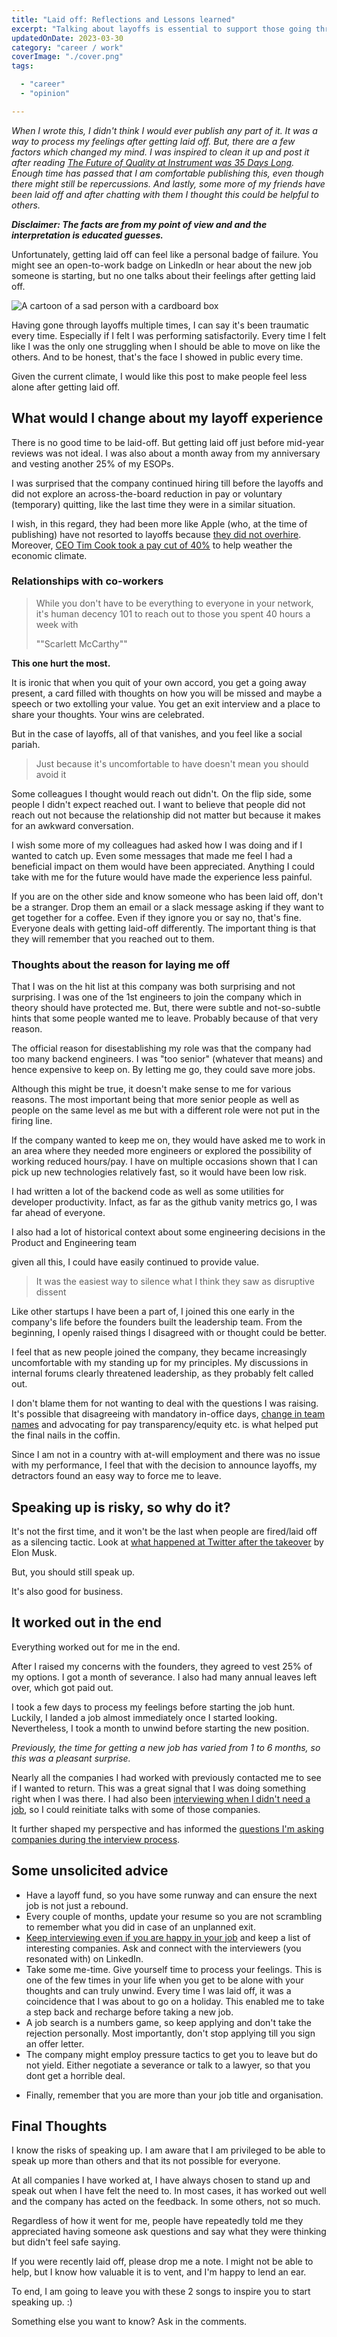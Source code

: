 ```yaml
---
title: "Laid off: Reflections and Lessons learned"
excerpt: "Talking about layoffs is essential to support those going through it. Reflections and Lessons learned after getting laid off again"
updatedOnDate: 2023-03-30
category: "career / work"
coverImage: "./cover.png"
tags:

  - "career"
  - "opinion"

---
```


_When I wrote this, I didn't think I would ever publish any part of it. It was a way to process my feelings after getting laid off. But, there are a few factors which changed my mind. I was inspired to clean it up and post it after reading [The Future of Quality at Instrument was 35 Days Long](https://angelariggs.github.io/articles/thirty-five-days). Enough time has passed that I am comfortable publishing this, even though there might still be repercussions. And lastly, some more of my friends have been laid off and after chatting with them I thought this could be helpful to others._

_**Disclaimer: The facts are from my point of view and and the interpretation is educated guesses.**_

Unfortunately, getting laid off can feel like a personal badge of failure. You might see an open-to-work badge on LinkedIn or hear about the new job someone is starting, but no one talks about their feelings after getting laid off.

![A cartoon of a sad person with a cardboard box](./cover.png)

Having gone through layoffs multiple times, I can say it's been traumatic every time. Especially if I felt I was performing satisfactorily. Every time I felt like I was the only one struggling when I should be able to move on like the others. And to be honest, that's the face I showed in public every time.

Given the current climate, I would like this post to make people feel less alone after getting laid off.

## What would I change about my layoff experience

There is no good time to be laid-off. But getting laid off just before mid-year reviews was not ideal. I was also about a month away from my anniversary and vesting another 25% of my ESOPs.

I was surprised that the company continued hiring till before the layoffs and did not explore an across-the-board reduction in pay or voluntary (temporary) quitting, like the last time they were in a similar situation.

I wish, in this regard, they had been more like Apple (who, at the time of publishing) have not resorted to layoffs because [they did not overhire](https://blog.pragmaticengineer.com/apple-job-cuts-tide/). Moreover, [CEO Tim Cook took a pay cut of 40%](https://www.bbc.com/news/business-64258289) to help weather the economic climate.

### Relationships with co-workers

> While you don't have to be everything to everyone in your network, it's human decency 101 to reach out to those you spent 40 hours a week with
>
> ""Scarlett McCarthy""

**This one hurt the most.**

It is ironic that when you quit of your own accord, you get a going away present, a card filled with thoughts on how you will be missed and maybe a speech or two extolling your value. You get an exit interview and a place to share your thoughts. Your wins are celebrated.

But in the case of layoffs, all of that vanishes, and you feel like a social pariah.

> Just because it's uncomfortable to have doesn't mean you should avoid it

Some colleagues I thought would reach out didn't. On the flip side, some people I didn't expect reached out. I want to believe that people did not reach out not because the relationship did not matter but because it makes for an awkward conversation.

I wish some more of my colleagues had asked how I was doing and if I wanted to catch up. Even some messages that made me feel I had a beneficial impact on them would have been appreciated. Anything I could take with me for the future would have made the experience less painful.

If you are on the other side and know someone who has been laid off, don't be a stranger. Drop them an email or a slack message asking if they want to get together for a coffee. Even if they ignore you or say no, that's fine. Everyone deals with getting laid-off differently. The important thing is that they will remember that you reached out to them.

### Thoughts about the reason for laying me off

That I was on the hit list at this company was both surprising and not surprising. I was one of the 1st engineers to join the company which in theory should have protected me. But, there were subtle and not-so-subtle hints that some people wanted me to leave. Probably because of that very reason.

The official reason for disestablishing my role was that the company had too many backend engineers. I was "too senior" (whatever that means) and hence expensive to keep on. By letting me go, they could save more jobs.

Although this might be true, it doesn't make sense to me for various reasons. The most important being that more senior people as well as people on the same level as me but with a different role were not put in the firing line.

If the company wanted to keep me on, they would have asked me to work in an area where they needed more engineers or explored the possibility of working reduced hours/pay. I have on multiple occasions shown that I can pick up new technologies relatively fast, so it would have been low risk.

I had written a lot of the backend code as well as some utilities for developer productivity. Infact, as far as the github vanity metrics go, I was far ahead of everyone.

I also had a lot of historical context about some engineering decisions in the Product and Engineering team

given all this, I could have easily continued to provide value.

> It was the easiest way to silence what I think they saw as disruptive dissent

Like other startups I have been a part of, I joined this one early in the company's life before the founders built the leadership team. From the beginning, I openly raised things I disagreed with or thought could be better.

I feel that as new people joined the company, they became increasingly uncomfortable with my standing up for my principles. My discussions in internal forums clearly threatened leadership, as they probably felt called out. 

I don't blame them for not wanting to deal with the questions I was raising. It's possible that disagreeing with mandatory in-office days, [change in team names](./team-name) and advocating for pay transparency/equity etc. is what helped put the final nails in the coffin.

Since I am not in a country with at-will employment and there was no issue with my performance, I feel that with the decision to announce layoffs, my detractors found an easy way to force me to leave.

## Speaking up is risky, so why do it?

It's not the first time, and it won't be the last when people are fired/laid off as a silencing tactic. Look at [what happened at Twitter after the takeover](https://ma.nu/blog/bye-twitter) by Elon Musk.

But, you should still speak up.

<?# Twitter 1449066853314224129 /?>

It's also good for business.

<?# ResponsiveYouTube dGfcc4Np_Sc Title="Why your business needs dissenters" /?>

## It worked out in the end

Everything worked out for me in the end.

After I raised my concerns with the founders, they agreed to vest 25% of my options. I got a month of severance. I also had many annual leaves left over, which got paid out.

I took a few days to process my feelings before starting the job hunt. Luckily, I landed a job almost immediately once I started looking. Nevertheless, I took a month to unwind before starting the new position.

_Previously, the time for getting a new job has varied from 1 to 6 months, so this was a pleasant surprise._

Nearly all the companies I had worked with previously contacted me to see if I wanted to return. This was a great signal that I was doing something right when I was there. I had also been [interviewing when I didn't need a job](./interview-happy-job), so I could reinitiate talks with some of those companies.

It further shaped my perspective and has informed the [questions I'm asking companies during the interview process](./interview-interviewers-must-have-deal-breaker-list).

## Some unsolicited advice

- Have a layoff fund, so you have some runway and can ensure the next job is not just a rebound.
- Every couple of months, update your resume so you are not scrambling to remember what you did in case of an unplanned exit.
- [Keep interviewing even if you are happy in your job](https://www.ankursheel.com/blog/interview-happy-job) and keep a list of interesting companies. Ask and connect with the interviewers (you resonated with) on LinkedIn.
- Take some me-time. Give yourself time to process your feelings. This is one of the few times in your life when you get to be alone with your thoughts and can truly unwind. Every time I was laid off, it was a coincidence that I was about to go on a holiday. This enabled me to take a step back and recharge before taking a new job.
- A job search is a numbers game, so keep applying and don't take the rejection personally. Most importantly, don't stop applying till you sign an offer letter.
- The company might employ pressure tactics to get you to leave but do not yield. Either negotiate a severance or talk to a lawyer, so that you dont get a horrible deal.

<?# Twitter 1620048899355594752 /?>
 
- Finally, remember that you are more than your job title and organisation.

## Final Thoughts

I know the risks of speaking up. I am aware that I am privileged to be able to speak up more than others and that its not possible for everyone.

At all companies I have worked at, I have always chosen to stand up and speak out when I have felt the need to. In most cases, it has worked out well and the company has acted on the feedback. In some others, not so much.

Regardless of how it went for me, people have repeatedly told me they appreciated having someone ask questions and say what they were thinking but didn't feel safe saying.

If you were recently laid off, please drop me a note. I might not be able to help, but I know how valuable it is to vent, and I'm happy to lend an ear.

To end, I am going to leave you with these 2 songs to inspire you to start speaking up. :)

<?# ResponsiveYouTube QUQsqBqxoR4 Title="Brave" /?>

<?# ResponsiveYouTube CevxZvSJLk8 Title="Roar" /?>

Something else you want to know? Ask in the comments.
